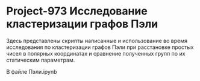 # Project-973 Исследование кластеризации графов Пэли

Здесь представлены скрипты написанные и использование во время исследования по кластеризации графов Пэли при расстановке простых чисел в полярных координатах и сравнение полученных групп по их статическим параметрам.

В файле Пэли.ipynb
